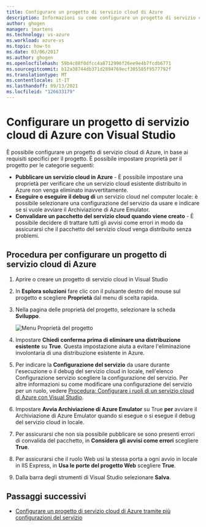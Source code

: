 ```yaml
---
title: Configurare un progetto di servizio cloud di Azure
description: Informazioni su come configurare un progetto di servizio cloud di Azure in Visuali Studio, in base ai requisiti specifici per il progetto.
author: ghogen
manager: jmartens
ms.technology: vs-azure
ms.workload: azure-vs
ms.topic: how-to
ms.date: 03/06/2017
ms.author: ghogen
ms.openlocfilehash: 59b4c08f0dfcc4a8712996f26ee9e4b7fcdb6771
ms.sourcegitcommit: b12a38744db371d2894769ecf305585f9577792f
ms.translationtype: MT
ms.contentlocale: it-IT
ms.lasthandoff: 09/13/2021
ms.locfileid: "126633179"
---
```

# <a name="configure-an-azure-cloud-service-project-with-visual-studio"></a>Configurare un progetto di servizio cloud di Azure con Visual Studio
È possibile configurare un progetto di servizio cloud di Azure, in base ai requisiti specifici per il progetto. È possibile impostare proprietà per il progetto per le categorie seguenti:

- **Pubblicare un servizio cloud in Azure** - È possibile impostare una proprietà per verificare che un servizio cloud esistente distribuito in Azure non venga eliminato inavvertitamente.
- **Eseguire o eseguire il debug di** un servizio cloud nel computer locale: è possibile selezionare una configurazione del servizio da usare e indicare se si vuole avviare il Archiviazione di Azure Emulator.
- **Convalidare un pacchetto del servizio cloud quando viene creato** - È possibile decidere di trattare tutti gli avvisi come errori in modo da assicurarsi che il pacchetto del servizio cloud venga distribuito senza problemi.

## <a name="steps-to-configure-an-azure-cloud-service-project"></a>Procedura per configurare un progetto di servizio cloud di Azure
1. Aprire o creare un progetto di servizio cloud in Visual Studio

1. In **Esplora soluzioni** fare clic con il pulsante destro del mouse sul progetto e scegliere **Proprietà** dal menu di scelta rapida.

1. Nella pagina delle proprietà del progetto, selezionare la scheda **Sviluppo**.

    ![Menu Proprietà del progetto](./media/vs-azure-tools-configuring-an-azure-project/solution-explorer-project-properties-menu.png)

1. Impostare **Chiedi conferma prima di eliminare una distribuzione esistente** su **True**. Questa impostazione aiuta a evitare l'eliminazione involontaria di una distribuzione esistente in Azure.

1. Per indicare la **Configurazione del servizio** da usare durante l'esecuzione o il debug del servizio cloud in locale, nell'elenco Configurazione servizio scegliere la configurazione del servizio. Per altre informazioni su come modificare una configurazione del servizio per un ruolo, vedere [Procedura: Configurare i ruoli di un servizio cloud di Azure con Visual Studio](./vs-azure-tools-configure-roles-for-cloud-service.md).

1. Impostare **Avvia Archiviazione di Azure Emulator** su True **per** avviare il Archiviazione di Azure Emulator quando si esegue o si esegue il debug del servizio cloud in locale.

1. Per assicurarsi che non sia possibile pubblicare se sono presenti errori di convalida del pacchetto, in **Considera gli avvisi come errori** scegliere **True**.

1. Per assicurarsi che il ruolo Web usi la stessa porta a ogni avvio in locale in IIS Express, in **Usa le porte del progetto Web** scegliere **True**.

1. Dalla barra degli strumenti di Visual Studio selezionare **Salva**.

## <a name="next-steps"></a>Passaggi successivi
- [Configurare un progetto di servizio cloud di Azure tramite più configurazioni del servizio](vs-azure-tools-multiple-services-project-configurations.md)
